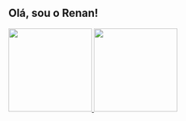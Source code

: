 ## Olá, sou o Renan! 

 <div>
  <a href="https://github.com/reesiqueira">
  <img height="165em" src="https://github-readme-stats.vercel.app/api?username=reesiqueira&show_icons=true&theme=dark&include_all_commits=true&count_private=true"/>
  <img height="165em" src="https://github-readme-stats.vercel.app/api/top-langs/?username=reesiqueira&layout=compact&langs_count=7&theme=dark"/>
</div>
